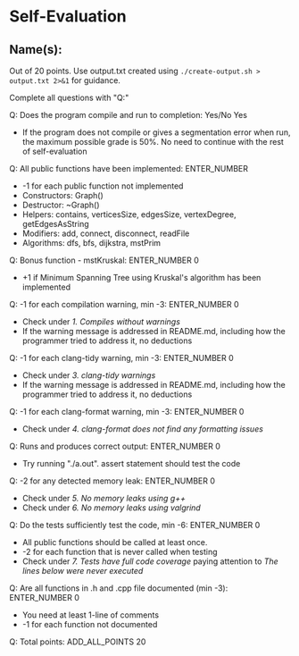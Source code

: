 # Self-Evaluation

## Name(s): 

Out of 20 points. Use output.txt created using 
`./create-output.sh > output.txt 2>&1` for guidance.

Complete all questions with "Q:"

Q: Does the program compile and run to completion: Yes/No
Yes
- If the program does not compile or gives a segmentation error when run, 
the maximum possible grade is 50%. No need to continue with the rest of self-evaluation

Q: All public functions have been implemented: ENTER_NUMBER

- -1 for each public function not implemented
- Constructors:  Graph()
- Destructor: ~Graph()
- Helpers: contains, verticesSize, edgesSize, vertexDegree, getEdgesAsString
- Modifiers: add, connect, disconnect, readFile
- Algorithms: dfs, bfs, dijkstra, mstPrim

Q: Bonus function - mstKruskal: ENTER_NUMBER
0
- +1 if Minimum Spanning Tree using Kruskal's algorithm has been implemented

Q: -1 for each compilation warning, min -3: ENTER_NUMBER
0
- Check under *1. Compiles without warnings*
- If the warning message is addressed in README.md, including how the programmer tried to address it, no deductions

Q: -1 for each clang-tidy warning, min -3: ENTER_NUMBER
0
- Check under *3. clang-tidy warnings*
- If the warning message is addressed in README.md, including how the programmer tried to address it, no deductions

Q: -1 for each clang-format warning, min -3: ENTER_NUMBER
0
- Check under *4. clang-format does not find any formatting issues*

Q: Runs and produces correct output: ENTER_NUMBER
0
- Try running "./a.out". assert statement should test the code

Q: -2 for any detected memory leak: ENTER_NUMBER
0
- Check under *5. No memory leaks using g++*
- Check under *6. No memory leaks using valgrind*

Q: Do the tests sufficiently test the code, min -6: ENTER_NUMBER
0
- All public functions should be called at least once.
- -2 for each function that is never called when testing
- Check under *7. Tests have full code coverage* paying attention to *The lines below were never executed*

Q: Are all functions in .h and .cpp file documented (min -3): ENTER_NUMBER
0
- You need at least 1-line of comments
- -1 for each function not documented

Q: Total points: ADD_ALL_POINTS
20